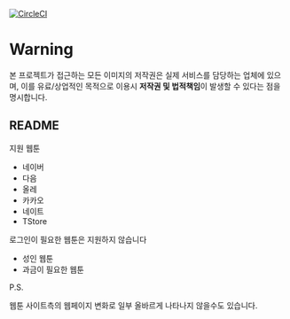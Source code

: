 [![CircleCI](https://circleci.com/gh/Pluu/WebToon.svg?style=svg)](https://circleci.com/gh/Pluu/WebToon)

# Warning

본 프로젝트가 접근하는 모든 이미지의 저작권은 실제 서비스를 담당하는 업체에 있으며,
이를 유료/상업적인 목적으로 이용시 **저작권 및 법적책임**이 발생할 수 있다는 점을 명시합니다.

## README

지원 웹툰
- 네이버
- 다음
- 올레
- 카카오
- 네이트
- TStore

로그인이 필요한 웹툰은 지원하지 않습니다
- 성인 웹툰
- 과금이 필요한 웹툰

P.S.

웹툰 사이트측의 웹페이지 변화로 일부 올바르게 나타나지 않을수도 있습니다.
